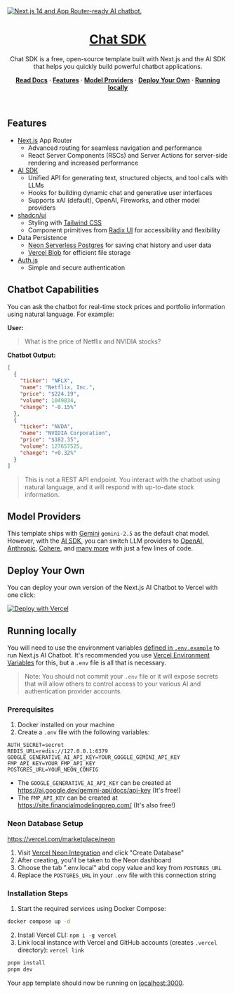 <a href="https://chat.vercel.ai/">
  <img alt="Next.js 14 and App Router-ready AI chatbot." src="app/(chat)/opengraph-image.png">
  <h1 align="center">Chat SDK</h1>
</a>

<p align="center">
    Chat SDK is a free, open-source template built with Next.js and the AI SDK that helps you quickly build powerful chatbot applications.
</p>

<p align="center">
  <a href="https://chat-sdk.dev"><strong>Read Docs</strong></a> ·
  <a href="#features"><strong>Features</strong></a> ·
  <a href="#model-providers"><strong>Model Providers</strong></a> ·
  <a href="#deploy-your-own"><strong>Deploy Your Own</strong></a> ·
  <a href="#running-locally"><strong>Running locally</strong></a>
</p>
<br/>

## Features

- [Next.js](https://nextjs.org) App Router
  - Advanced routing for seamless navigation and performance
  - React Server Components (RSCs) and Server Actions for server-side rendering and increased performance
- [AI SDK](https://sdk.vercel.ai/docs)
  - Unified API for generating text, structured objects, and tool calls with LLMs
  - Hooks for building dynamic chat and generative user interfaces
  - Supports xAI (default), OpenAI, Fireworks, and other model providers
- [shadcn/ui](https://ui.shadcn.com)
  - Styling with [Tailwind CSS](https://tailwindcss.com)
  - Component primitives from [Radix UI](https://radix-ui.com) for accessibility and flexibility
- Data Persistence
  - [Neon Serverless Postgres](https://vercel.com/marketplace/neon) for saving chat history and user data
  - [Vercel Blob](https://vercel.com/storage/blob) for efficient file storage
- [Auth.js](https://authjs.dev)
  - Simple and secure authentication

## Chatbot Capabilities

You can ask the chatbot for real-time stock prices and portfolio information using natural language. For example:

**User:**

> What is the price of Netflix and NVIDIA stocks?

**Chatbot Output:**

```json
[
  {
    "ticker": "NFLX",
    "name": "Netflix, Inc.",
    "price": "$224.19",
    "volume": 1049834,
    "change": "-0.15%"
  },
  {
    "ticker": "NVDA",
    "name": "NVIDIA Corporation",
    "price": "$182.35",
    "volume": 127657525,
    "change": "+0.32%"
  }
]
```

> This is not a REST API endpoint. You interact with the chatbot using natural language, and it will respond with up-to-date stock information.

## Model Providers

This template ships with [Gemini](https://gemini.google.com) `gemini-2.5` as the default chat model. However, with the [AI SDK](https://sdk.vercel.ai/docs), you can switch LLM providers to [OpenAI](https://openai.com), [Anthropic](https://anthropic.com), [Cohere](https://cohere.com/), and [many more](https://sdk.vercel.ai/providers/ai-sdk-providers) with just a few lines of code.

## Deploy Your Own

You can deploy your own version of the Next.js AI Chatbot to Vercel with one click:

[![Deploy with Vercel](https://vercel.com/button)](https://vercel.com/new/clone?repository-url=https%3A%2F%2Fgithub.com%2Fvercel%2Fai-chatbot&env=AUTH_SECRET&envDescription=Learn+more+about+how+to+get+the+API+Keys+for+the+application&envLink=https%3A%2F%2Fgithub.com%2Fvercel%2Fai-chatbot%2Fblob%2Fmain%2F.env.example&demo-title=AI+Chatbot&demo-description=An+Open-Source+AI+Chatbot+Template+Built+With+Next.js+and+the+AI+SDK+by+Vercel.&demo-url=https%3A%2F%2Fchat.vercel.ai&products=%5B%7B%22type%22%3A%22integration%22%2C%22protocol%22%3A%22ai%22%2C%22productSlug%22%3A%22grok%22%2C%22integrationSlug%22%3A%22xai%22%7D%2C%7B%22type%22%3A%22integration%22%2C%22protocol%22%3A%22storage%22%2C%22productSlug%22%3A%22neon%22%2C%22integrationSlug%22%3A%22neon%22%7D%2C%7B%22type%22%3A%22integration%22%2C%22protocol%22%3A%22storage%22%2C%22productSlug%22%3A%22upstash-kv%22%2C%22integrationSlug%22%3A%22upstash%22%7D%2C%7B%22type%22%3A%22blob%22%7D%5D)

## Running locally

You will need to use the environment variables [defined in `.env.example`](.env.example) to run Next.js AI Chatbot. It's recommended you use [Vercel Environment Variables](https://vercel.com/docs/projects/environment-variables) for this, but a `.env` file is all that is necessary.

> Note: You should not commit your `.env` file or it will expose secrets that will allow others to control access to your various AI and authentication provider accounts.

### Prerequisites

1. Docker installed on your machine
2. Create a `.env` file with the following variables:

```env
AUTH_SECRET=secret
REDIS_URL=redis://127.0.0.1:6379
GOOGLE_GENERATIVE_AI_API_KEY=YOUR_GOGGLE_GEMINI_API_KEY
FMP_API_KEY=YOUR_FMP_API_KEY
POSTGRES_URL=YOUR_NEON_CONFIG
```

- The `GOOGLE_GENERATIVE_AI_API_KEY` can be created at https://ai.google.dev/gemini-api/docs/api-key (It's free!)
- The `FMP_API_KEY` can be created at https://site.financialmodelingprep.com/ (It's also free!)

### Neon Database Setup

https://vercel.com/marketplace/neon

1. Visit [Vercel Neon Integration](https://vercel.com/dashboard/stores) and click "Create Database"
2. After creating, you'll be taken to the Neon dashboard
3. Choose the tab ".env.local" abd copy value and key from `POSTGRES_URL`
4. Replace the `POSTGRES_URL` in your `.env` file with this connection string

### Installation Steps

1. Start the required services using Docker Compose:

```bash
docker compose up -d
```

2. Install Vercel CLI: `npm i -g vercel`
3. Link local instance with Vercel and GitHub accounts (creates `.vercel` directory): `vercel link`

```bash
pnpm install
pnpm dev
```

Your app template should now be running on [localhost:3000](http://localhost:3000).
